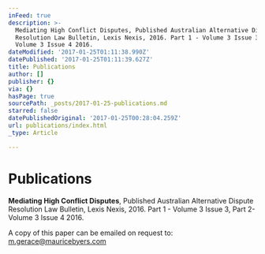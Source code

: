 ```yaml
---
inFeed: true
description: >-
  Mediating High Conflict Disputes, Published Australian Alternative Dispute
  Resolution Law Bulletin, Lexis Nexis, 2016. Part 1 - Volume 3 Issue 3, Part 2-
  Volume 3 Issue 4 2016.
dateModified: '2017-01-25T01:11:38.990Z'
datePublished: '2017-01-25T01:11:39.627Z'
title: Publications
author: []
publisher: {}
via: {}
hasPage: true
sourcePath: _posts/2017-01-25-publications.md
starred: false
datePublishedOriginal: '2017-01-25T00:28:04.259Z'
url: publications/index.html
_type: Article

---
```

# Publications

**Mediating High Conflict Disputes**, Published Australian Alternative Dispute Resolution Law Bulletin, Lexis Nexis, 2016\. Part 1 - Volume 3 Issue 3, Part 2- Volume 3 Issue 4 2016\.

A copy of this paper can be emailed on request to: m.gerace@mauricebyers.com